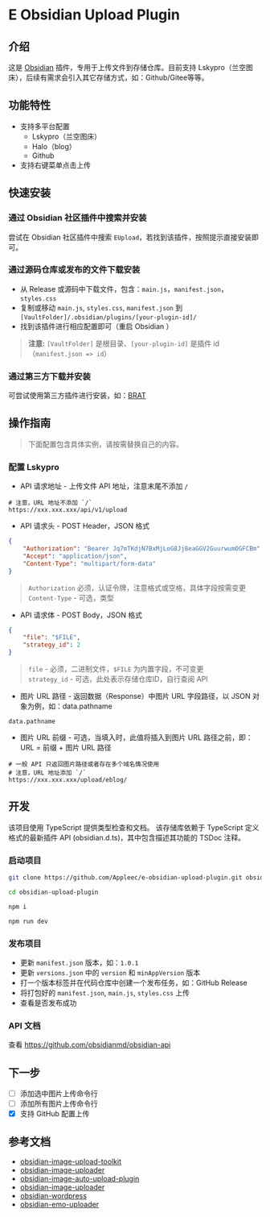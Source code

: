 # E Obsidian Upload Plugin

## 介绍

这是 [Obsidian](https://obsidian.md) 插件，专用于上传文件到存储仓库。目前支持 Lskypro（兰空图床），后续有需求会引入其它存储方式，如：Github/Gitee等等。

## 功能特性

- 支持多平台配置
	- Lskypro（兰空图床）
  - Halo（blog）
  - Github
- 支持右键菜单点击上传

## 快速安装

### 通过 Obsidian 社区插件中搜索并安装

尝试在 Obsidian 社区插件中搜索 `EUpload`，若找到该插件，按照提示直接安装即可。

### 通过源码仓库或发布的文件下载安装

- 从 Release 或源码中下载文件，包含：`main.js`，`manifest.json`，`styles.css`
- 复制或移动 `main.js`, `styles.css`, `manifest.json` 到 `[VaultFolder]/.obsidian/plugins/[your-plugin-id]/`
- 找到该插件进行相应配置即可（重启 Obsidian ）

> **注意:** `[VaultFolder]` 是根目录、`[your-plugin-id]` 是插件 id（`manifest.json => id`）

### 通过第三方下载并安装

可尝试使用第三方插件进行安装，如：[BRAT](https://github.com/TfTHacker/obsidian42-brat)

## 操作指南

> 下面配置包含具体实例，请按需替换自己的内容。

### 配置 Lskypro

- API 请求地址 - 上传文件 API 地址，注意末尾不添加 `/`

```shell
# 注意，URL 地址不添加 `/`
https://xxx.xxx.xxx/api/v1/upload
```

- API 请求头 - POST Header，JSON 格式

```json
{
	"Authorization": "Bearer Jq7mTKdjN7BxMjLoG8Jj8eaGGV2GuurwumOGFCBm",
	"Accept": "application/json",
	"Content-Type": "multipart/form-data"
}
```

> `Authorization` 必须，认证令牌，注意格式或空格，具体字段按需变更  
> `Content-Type` - 可选，类型

- API 请求体 - POST Body，JSON 格式

```json
{
	"file": "$FILE",
	"strategy_id": 2
}
```

> `file` - 必须，二进制文件，`$FILE` 为内置字段，不可变更  
> `strategy_id` - 可选，此处表示存储仓库ID，自行查阅 API

- 图片 URL 路径 - 返回数据（Response）中图片 URL 字段路径，以 JSON 对象为例，如：data.pathname

```
data.pathname
```

- 图片 URL 前缀 - 可选，当填入时，此值将插入到图片 URL 路径之前，即：URL = 前缀 + 图片 URL 路径

```shell
# 一般 API 只返回图片路径或者存在多个域名情况使用
# 注意，URL 地址添加 `/`
https://xxx.xxx.xxx/upload/eblog/
```

## 开发

该项目使用 TypeScript 提供类型检查和文档。 该存储库依赖于 TypeScript 定义格式的最新插件 API (obsidian.d.ts)，其中包含描述其功能的 TSDoc 注释。

### 启动项目

```sh
git clone https://github.com/Appleec/e-obsidian-upload-plugin.git obsidian-upload-plugin

cd obsidian-upload-plugin

npm i

npm run dev
```

### 发布项目

- 更新 `manifest.json` 版本，如：`1.0.1`
- 更新 `versions.json` 中的 `version` 和 `minAppVersion` 版本
- 打一个版本标签并在代码仓库中创建一个发布任务，如：GitHub Release
- 将打包好的 `manifest.json`, `main.js`, `styles.css` 上传
- 查看是否发布成功


### API 文档

查看 https://github.com/obsidianmd/obsidian-api

## 下一步

- [ ] 添加选中图片上传命令行
- [ ] 添加所有图片上传命令行
- [x] 支持 GitHub 配置上传

## 参考文档

- [obsidian-image-upload-toolkit](https://github.com/addozhang/obsidian-image-upload-toolkit)
- [obsidian-image-uploader](https://github.com/Creling/obsidian-image-uploader)
- [obsidian-image-auto-upload-plugin](https://github.com/renmu123/obsidian-image-auto-upload-plugin)
- [obsidian-image-uploader](https://github.com/sancijun/obsidian-image-uploader)
- [obsidian-wordpress](https://github.com/devbean/obsidian-wordpress)
- [obsidian-emo-uploader](https://github.com/yaleiyale/obsidian-emo-uploader)
